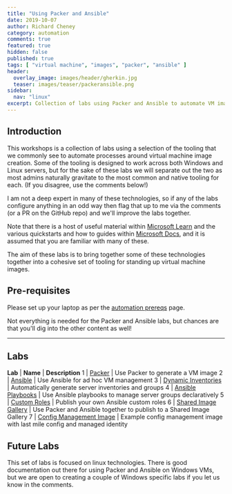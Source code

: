 ```yaml
---
title: "Using Packer and Ansible"
date: 2019-10-07
author: Richard Cheney
category: automation
comments: true
featured: true
hidden: false
published: true
tags: [ "virtual machine", "images", "packer", "ansible" ]
header:
  overlay_image: images/header/gherkin.jpg
  teaser: images/teaser/packeransible.png
sidebar:
  nav: "linux"
excerpt: Collection of labs using Packer and Ansible to automate VM image creation and management
---
```


## Introduction

This workshops is a collection of labs using a selection of the tooling that we commonly see to automate processes around virtual machine image creation.  Some of the tooling is designed to work across both Windows and Linux servers, but for the sake of these labs we will separate out the two as most admins naturally gravitate to the most common and native tooling for each.  (If you disagree, use the comments below!)

I am not a deep expert in many of these technologies, so if any of the labs configure anything in an odd way then flag that up to me via the comments (or a PR on the GitHub repo) and we'll improve the labs together.

Note that there is a host of useful material within [Microsoft Learn](https://docs.microsoft.com/en-gb/learn/) and the various quickstarts and how to guides within [Microsoft Docs](https://docs.microsoft.com/en-us/azure/virtual-machines/linux/overview), and it is assumed that you are familiar with many of these.

The aim of these labs is to bring together some of these technologies together into a cohesive set of tooling for standing up virtual machine images.

## Pre-requisites

Please set up your laptop as per the [automation prereqs](./prereqs) page.

Not everything is needed for the Packer and Ansible labs, but chances are that you'll dig into the other content as well!

----------

## Labs

**Lab** | **Name** | **Description**
1 | [Packer](lab1) | Use Packer to generate a VM image
2 | [Ansible](lab2) | Use Ansible for ad hoc VM management
3 | [Dynamic Inventories](lab3) | Automatically generate server inventories and groups
4 | [Ansible Playbooks](lab4) | Use Ansible playbooks to manage server groups declaratively
5 | [Custom Roles](lab5) | Publish your own Ansible custom roles
6 | [Shared Image Gallery](lab6) | Use Packer and Ansible together to publish to a Shared Image Gallery
7 | [Config Management Image](lab7) | Example config management image with last mile config and managed identity

## Future Labs

This set of labs is focused on linux technologies.  There is good documentation out there for using Packer and Ansible on Windows VMs, but we are open to creating a couple of Windows specific labs if you let us know in the comments.
